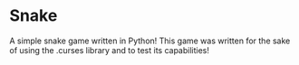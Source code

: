 # Snake
A simple snake game written in Python!
This game was written for the sake of using the .curses library and to test its capabilities!
